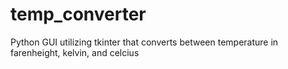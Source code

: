 # temp_converter  
Python GUI utilizing tkinter that converts between temperature in farenheight, kelvin, and celcius
